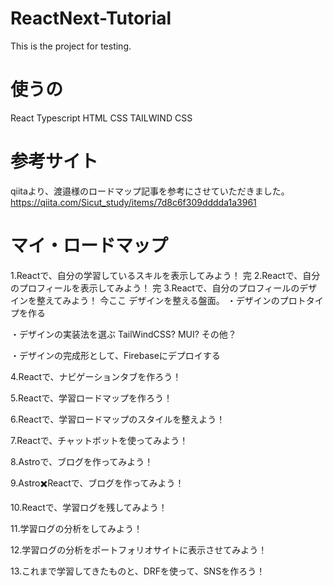 # ReactNext-Tutorial
This is the project for testing.


# 使うの
React
Typescript
HTML
CSS
TAILWIND CSS

# 参考サイト
qiitaより、渡邉様のロードマップ記事を参考にさせていただきました。
https://qiita.com/Sicut_study/items/7d8c6f309dddda1a3961

# マイ・ロードマップ

1.Reactで、自分の学習しているスキルを表示してみよう！
完
2.Reactで、自分のプロフィールを表示してみよう！
完
3.Reactで、自分のプロフィールのデザインを整えてみよう！
今ここ
デザインを整える盤面。
・デザインのプロトタイプを作る

・デザインの実装法を選ぶ
TailWindCSS? MUI? その他？

・デザインの完成形として、Firebaseにデプロイする

4.Reactで、ナビゲーションタブを作ろう！

5.Reactで、学習ロードマップを作ろう！

6.Reactで、学習ロードマップのスタイルを整えよう！

7.Reactで、チャットボットを使ってみよう！

8.Astroで、ブログを作ってみよう！

9.Astro✖️Reactで、ブログを作ってみよう！

10.Reactで、学習ログを残してみよう！

11.学習ログの分析をしてみよう！

12.学習ログの分析をポートフォリオサイトに表示させてみよう！

13.これまで学習してきたものと、DRFを使って、SNSを作ろう！
